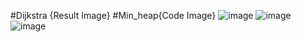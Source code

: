 #Dijkstra {Result Image}
#Min_heap{Code Image}
![image](https://github.com/user-attachments/assets/3e8c0d03-34ef-4ccd-9cb3-23137716777f)
![image](https://github.com/user-attachments/assets/181a1f43-af58-433b-91aa-992165604c75)
![image](https://github.com/user-attachments/assets/9b9489e2-7aae-4f1b-85f4-c785b5efad01)
